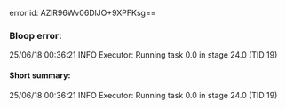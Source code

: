 error id: AZlR96Wv06DlJO+9XPFKsg==
### Bloop error:

25/06/18 00:36:21 INFO Executor: Running task 0.0 in stage 24.0 (TID 19)
#### Short summary: 

25/06/18 00:36:21 INFO Executor: Running task 0.0 in stage 24.0 (TID 19)